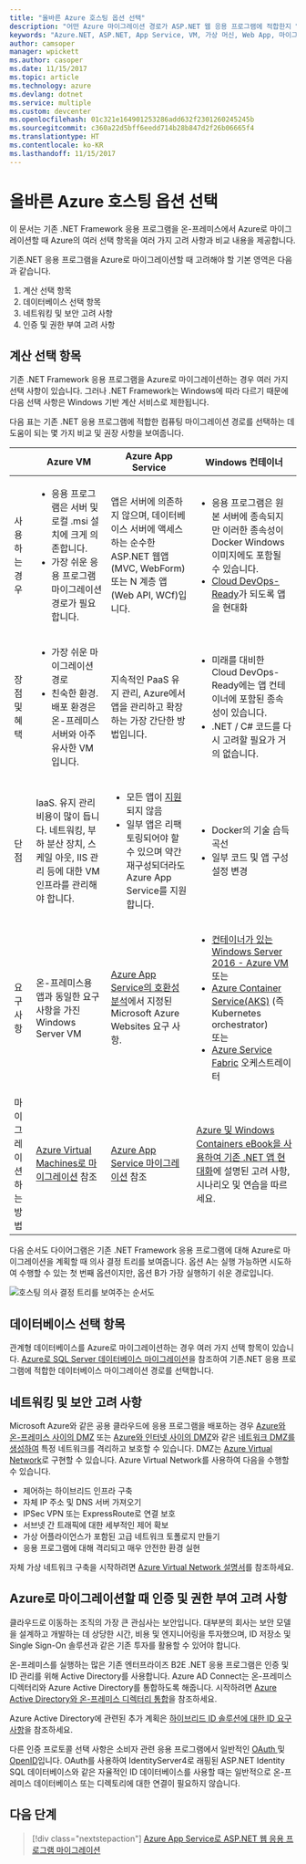```yaml
---
title: "올바른 Azure 호스팅 옵션 선택"
description: "어떤 Azure 마이그레이션 경로가 ASP.NET 웹 응용 프로그램에 적합한지 알아봅니다."
keywords: "Azure.NET, ASP.NET, App Service, VM, 가상 머신, Web App, 마이그레이션, 마이그레이션"
author: camsoper
manager: wpickett
ms.author: casoper
ms.date: 11/15/2017
ms.topic: article
ms.technology: azure
ms.devlang: dotnet
ms.service: multiple
ms.custom: devcenter
ms.openlocfilehash: 01c321e164901253286add632f2301260245245b
ms.sourcegitcommit: c360a22d5bff6eedd714b28b847d2f26b06665f4
ms.translationtype: HT
ms.contentlocale: ko-KR
ms.lasthandoff: 11/15/2017
---
```

# <a name="choose-the-right-azure-hosting-option"></a>올바른 Azure 호스팅 옵션 선택

이 문서는 기존 .NET Framework 응용 프로그램을 온-프레미스에서 Azure로 마이그레이션할 때 Azure의 여러 선택 항목을 여러 가지 고려 사항과 비교 내용을 제공합니다.

기존.NET 응용 프로그램을 Azure로 마이그레이션할 때 고려해야 할 기본 영역은 다음과 같습니다.

1.  계산 선택 항목
2.  데이터베이스 선택 항목
3.  네트워킹 및 보안 고려 사항
4.  인증 및 권한 부여 고려 사항

## <a name="compute-choices"></a>계산 선택 항목

기존 .NET Framework 응용 프로그램을 Azure로 마이그레이션하는 경우 여러 가지 선택 사항이 있습니다.  그러나 .NET Framework는 Windows에 따라 다르기 때문에 다음 선택 사항은 Windows 기반 계산 서비스로 제한됩니다.

다음 표는 기존 .NET 응용 프로그램에 적합한 컴퓨팅 마이그레이션 경로를 선택하는 데 도움이 되는 몇 가지 비교 및 권장 사항을 보여줍니다.

|                 | Azure VM | Azure App Service | Windows 컨테이너 |
|-----------------|-----------|-------------------|--------------------|
|사용하는 경우      |<ul><li>응용 프로그램은 서버 및 로컬 .msi 설치에 크게 의존합니다.</li><li>가장 쉬운 응용 프로그램 마이그레이션 경로가 필요합니다.</li></ul>|앱은 서버에 의존하지 않으며, 데이터베이스 서버에 액세스하는 순수한 ASP.NET 웹앱(MVC, WebForm) 또는 N 계층 앱(Web API, WCf)입니다. |<ul><li>응용 프로그램은 원본 서버에 종속되지만 이러한 종속성이 Docker Windows 이미지에도 포함될 수 있습니다.</li><li>[Cloud DevOps-Ready](https://docs.microsoft.com/dotnet/standard/modernize-with-azure-and-containers/lift-and-shift-existing-apps-devops/reasons-to-lift-and-shift-existing-net-apps-to-cloud-devops-ready-applications)가 되도록 앱을 현대화</li></ul>|
|장점 및 혜택  |<ul><li>가장 쉬운 마이그레이션 경로</li><li>친숙한 환경. 배포 환경은 온-프레미스 서버와 아주 유사한 VM입니다.</li></ul> |지속적인 PaaS 유지 관리, Azure에서 앱을 관리하고 확장하는 가장 간단한 방법입니다. |<ul><li>미래를 대비한 Cloud DevOps-Ready에는 앱 컨테이너에 포함된 종속성이 있습니다.</li><li>.NET / C# 코드를 다시 고려할 필요가 거의 없습니다.</li></ul> |
|단점             |IaaS. 유지 관리 비용이 많이 듭니다. 네트워킹, 부하 분산 장치, 스케일 아웃, IIS 관리 등에 대한 VM 인프라를 관리해야 합니다. |<ul><li>모든 앱이 [지원](http://www.migratetoazure.net/ReadinessAssessment)되지 않음</li><li>일부 앱은 리팩토링되어야 할 수 있으며 약간 재구성되더라도 Azure App Service를 지원합니다.</li></ul> |<ul><li>Docker의 기술 습득 곡선</li><li>일부 코드 및 앱 구성 설정 변경</li></ul>|
|요구 사항 |온-프레미스용 앱과 동일한 요구 사항을 가진 Windows Server VM | [Azure App Service의 호환성 분석](https://www.migratetoazure.net/Resources)에서 지정된 Microsoft Azure Websites 요구 사항. |<ul><li>[컨테이너가 있는 Windows Server 2016 - Azure VM](https://azuremarketplace.microsoft.com/marketplace/apps/Microsoft.WindowsServer?tab=Overview)<br />또는</li><li>[Azure Container Service(AKS)](https://azure.microsoft.com/services/container-service/) (즉 Kubernetes orchestrator)<br />또는<li>[Azure Service Fabric](https://azure.microsoft.com/services/service-fabric/) 오케스트레이터</li></ul> |
|마이그레이션하는 방법 |[Azure Virtual Machines로 마이그레이션](https://go.microsoft.com/fwlink/?linkid=862531) 참조 | [Azure App Service 마이그레이션](https://go.microsoft.com/fwlink/?linkid=862532) 참조 | [Azure 및 Windows Containers eBook을 사용하여 기존 .NET 앱 현대화](https://aka.ms/liftandshiftwithcontainersebook)에 설명된 고려 사항, 시나리오 및 연습을 따르세요. |

 다음 순서도 다이어그램은 기존 .NET Framework 응용 프로그램에 대해 Azure로 마이그레이션을 계획할 때 의사 결정 트리를 보여줍니다. 옵션 A는 실행 가능하면 시도하여 수행할 수 있는 첫 번째 옵션이지만, 옵션 B가 가장 실행하기 쉬운 경로입니다.

![호스팅 의사 결정 트리를 보여주는 순서도](media/dotnet-howto-choose-migration/decision-tree.png)

## <a name="database-choices"></a>데이터베이스 선택 항목

관계형 데이터베이스를 Azure로 마이그레이션하는 경우 여러 가지 선택 항목이 있습니다. [Azure로 SQL Server 데이터베이스 마이그레이션](https://go.microsoft.com/fwlink/?linkid=862533)을 참조하여 기존.NET 응용 프로그램에 적합한 데이터베이스 마이그레이션 경로를 선택합니다.

## <a name="networking-and-security-considerations"></a>네트워킹 및 보안 고려 사항

Microsoft Azure와 같은 공용 클라우드에 응용 프로그램을 배포하는 경우 [Azure와 온-프레미스 사이의 DMZ](https://docs.microsoft.com/azure/architecture/reference-architectures/dmz/secure-vnet-hybrid) 또는 [Azure와 인터넷 사이의 DMZ](https://docs.microsoft.com/azure/architecture/reference-architectures/dmz/secure-vnet-dmz)와 같은 [네트워크 DMZ를 생성하여](https://docs.microsoft.com/azure/architecture/reference-architectures/dmz/) 특정 네트워크를 격리하고 보호할 수 있습니다. DMZ는 [Azure Virtual Network](https://docs.microsoft.com/azure/virtual-network/virtual-networks-overview)로 구현할 수 있습니다.
Azure Virtual Network를 사용하여 다음을 수행할 수 있습니다.

- 제어하는 하이브리드 인프라 구축
- 자체 IP 주소 및 DNS 서버 가져오기
- IPSec VPN 또는 ExpressRoute로 연결 보호
- 서브넷 간 트래픽에 대한 세부적인 제어 확보
- 가상 어플라이언스가 포함된 고급 네트워크 토폴로지 만들기
- 응용 프로그램에 대해 격리되고 매우 안전한 환경 실현
 
자체 가상 네트워크 구축을 시작하려면 [Azure Virtual Network 설명서](https://docs.microsoft.com/azure/virtual-network/)를 참조하세요.

## <a name="authentication-and-authorization-considerations-when-migrating-to-azure"></a>Azure로 마이그레이션할 때 인증 및 권한 부여 고려 사항

클라우드로 이동하는 조직의 가장 큰 관심사는 보안입니다. 대부분의 회사는 보안 모델을 설계하고 개발하는 데 상당한 시간, 비용 및 엔지니어링을 투자했으며, ID 저장소 및 Single Sign-On 솔루션과 같은 기존 투자를 활용할 수 있어야 합니다.

온-프레미스를 실행하는 많은 기존 엔터프라이즈 B2E .NET 응용 프로그램은 인증 및 ID 관리를 위해 Active Directory를 사용합니다.  Azure AD Connect는 온-프레미스 디렉터리와 Azure Active Directory를 통합하도록 해줍니다.  시작하려면 [Azure Active Directory와 온-프레미스 디렉터리 통합](https://docs.microsoft.com/azure/active-directory/connect/active-directory-aadconnect)을 참조하세요.

Azure Active Directory에 관련된 추가 계획은 [하이브리드 ID 솔루션에 대한 ID 요구 사항](https://docs.microsoft.com/azure/active-directory/active-directory-hybrid-identity-design-considerations-business-needs)을 참조하세요.

다른 인증 프로토콜 선택 사항은 소비자 관련 응용 프로그램에서 일반적인 [OAuth ](https://en.wikipedia.org/wiki/OAuth) 및 [OpenID](https://en.wikipedia.org/wiki/OpenID)입니다.  OAuth를 사용하여 IdentityServer4로 래핑된 ASP.NET Identity SQL 데이터베이스와 같은 자율적인 ID 데이터베이스를 사용할 때는 일반적으로 온-프레미스 데이터베이스 또는 디렉토리에 대한 연결이 필요하지 않습니다.

## <a name="next-steps"></a>다음 단계

> [!div class="nextstepaction"]
> [Azure App Service로 ASP.NET 웹 응용 프로그램 마이그레이션](dotnet-howto-migrate-app-service.md)
